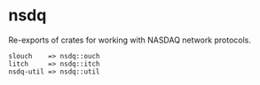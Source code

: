 
# nsdq
Re-exports of crates for working with NASDAQ network protocols.
```
slouch    => nsdq::ouch
litch     => nsdq::itch
nsdq-util => nsdq::util
```


